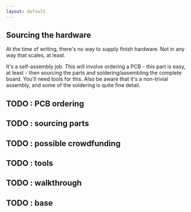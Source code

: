```yaml
---
layout: default
---
```


## Sourcing the hardware

At the time of writing, there's no way to supply finish hardware. Not
in any way that scales, at least.

It's a self-assembly job. This will involve ordering a PCB - this part
is easy, at least - then sourcing the parts and soldering/assembling
the complete board. You'll need tools for this. Also be aware that
it's a non-trivial assembly, and some of the soldering is quite fine
detail.

## TODO : PCB ordering

## TODO : sourcing parts

## TODO : possible crowdfunding

## TODO : tools

## TODO : walkthrough

## TODO : base
